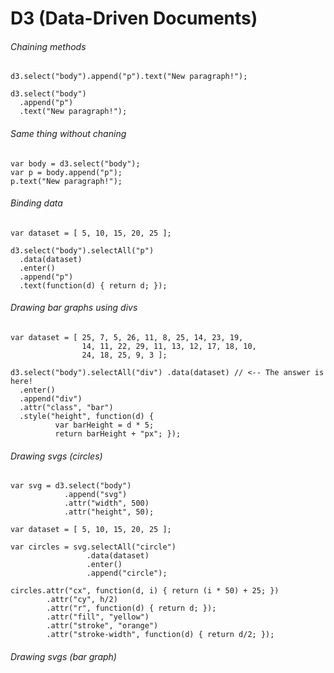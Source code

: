 # D3 (Data-Driven Documents)

###### Chaining methods

    d3.select("body").append("p").text("New paragraph!");

    d3.select("body")
      .append("p")
      .text("New paragraph!");

###### Same thing without chaning

    var body = d3.select("body"); 
    var p = body.append("p"); 
    p.text("New paragraph!");

###### Binding data

    var dataset = [ 5, 10, 15, 20, 25 ];

    d3.select("body").selectAll("p")
      .data(dataset)
      .enter()
      .append("p")
      .text(function(d) { return d; });

###### Drawing bar graphs using divs

    var dataset = [ 25, 7, 5, 26, 11, 8, 25, 14, 23, 19,
                    14, 11, 22, 29, 11, 13, 12, 17, 18, 10,
                    24, 18, 25, 9, 3 ];

    d3.select("body").selectAll("div") .data(dataset) // <-- The answer is here!
      .enter()
      .append("div")
      .attr("class", "bar")
      .style("height", function(d) {
              var barHeight = d * 5;
              return barHeight + "px"; });

###### Drawing svgs (circles)

    var svg = d3.select("body")
                .append("svg")
                .attr("width", 500)
                .attr("height", 50);

    var dataset = [ 5, 10, 15, 20, 25 ];

    var circles = svg.selectAll("circle")
                     .data(dataset)
                     .enter()
                     .append("circle");

    circles.attr("cx", function(d, i) { return (i * 50) + 25; })
            .attr("cy", h/2) 
            .attr("r", function(d) { return d; });
            .attr("fill", "yellow")
            .attr("stroke", "orange")
            .attr("stroke-width", function(d) { return d/2; });

###### Drawing svgs (bar graph)